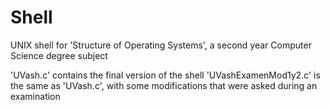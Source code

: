 # Shell
UNIX shell for 'Structure of Operating Systems', a second year Computer Science degree subject

'UVash.c' contains the final version of the shell
'UVashExamenMod1y2.c' is the same as 'UVash.c', with some modifications that were asked during an examination
